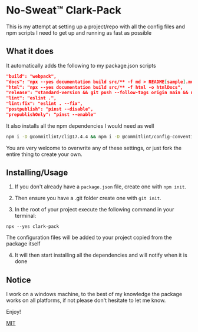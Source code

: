 # No-Sweat™ Clark-Pack

This is my attempt at setting up a project/repo with all the config files and npm scripts I need to get up and running as fast as possible

## What it does

It automatically adds the following to my package.json scripts

```json
"build": "webpack",
"docs": "npx --yes documentation build src/** -f md > README[sample].md",
"html": "npx --yes documentation build src/** -f html -o htmlDocs",
"release": "standard-version && git push --follow-tags origin main && npm publish",
"lint": "eslint .",
"lint:fix": "eslint . --fix",
"postpublish": "pinst --disable",
"prepublishOnly": "pinst --enable"
```

It also installs all the npm dependencies I would need as well

```bash
npm i -D @commitlint/cli@17.4.4 && npm i -D @commitlint/config-conventional@17.4.4 && npm i -D chalk@4.1.2 && npm i -D commitlint-with-husky@1.0.10 && npm i -D eslint-config-clickwithclark@3.2.4 && npm i -D husky@8.0.3 && npm i -D pinst@3.0.0 && npm i -D standard-version@9.5.0 && npm i -D terser-webpack-plugin@5.3.7 && npm i -D webpack-cli@4.10.0 && npm i -D webpack@5.76.1 && npx --yes husky install && npx --yes husky add .husky/commit-msg "npx --yes commitlint --edit \"$1\""

```

You are very welcome to overwrite any of these settings, or just fork the entire thing to create your own.

## Installing/Usage

1. If you don't already have a `package.json` file, create one with `npm init`.

2. Then ensure you have a .git folder create one with `git init`.

3. In the root of your project execute the following command in your terminal:

```
npx --yes clark-pack
```

The configuration files will be added to your project copied from the package itself

4. It will then start installing all the dependencies and will notify when it is done

## Notice

I work on a windows machine, to the best of my knowledge the package works on all platforms, if not please don't hesitate to let me know.

Enjoy! 

[MIT](https://raw.githubusercontent.com/clickwithclark/clark-pack/main/LICENSE)
